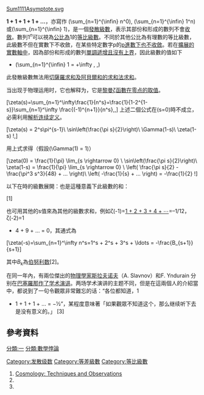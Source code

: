 [Sum1111Asymptote.svg](https://zh.wikipedia.org/wiki/File:Sum1111Asymptote.svg "fig:Sum1111Asymptote.svg")

**1 + 1 + 1 + 1 + …**，亦寫作 \(\sum_{n=1}^{\infin} n^0\),
\(\sum_{n=1}^{\infin} 1^n\)或\(\sum_{n=1}^{\infin} 1\)，是一個[發散級數](https://zh.wikipedia.org/wiki/發散級數 "wikilink")，表示其部份和形成的數列不會[收斂](https://zh.wikipedia.org/wiki/收斂數列 "wikilink")。數列1<sup>*n*</sup>可以視為[公比為](https://zh.wikipedia.org/wiki/公比 "wikilink")1的[等比級數](https://zh.wikipedia.org/wiki/等比級數 "wikilink")。不同於其他公比為有理數的等比級數，此級數不但在實數下不收斂，在某些特定數字p的[p進數下也不收斂](https://zh.wikipedia.org/wiki/p進數 "wikilink")。若在[擴展的實數軸中](https://zh.wikipedia.org/wiki/擴展的實數軸 "wikilink")，因為部份和形成的數列[單調遞增且沒有上界](../Page/单调函数.md "wikilink")，因此級數的值如下

  -
    \(\sum_{n=1}^{\infin} 1 = +\infty \, ,\)

此發散級數無法用[切薩羅求和及](https://zh.wikipedia.org/wiki/切薩羅求和 "wikilink")[阿貝爾和的](https://zh.wikipedia.org/wiki/阿貝爾和 "wikilink")[求和法求和](https://zh.wikipedia.org/wiki/求和法 "wikilink")。

当出现于物理运用时，它也解释为，它是[黎曼ζ函數在零点的取值](../Page/黎曼ζ函數.md "wikilink")。

\[\zeta(s)=\sum_{n=1}^\infty\frac{1}{n^s}=\frac{1}{1-2^{1-s}}\sum_{n=1}^\infty \frac{(-1)^{n+1}}{n^s}\,,\]
上述二個公式在\(s=0\)時不成立，必需利用[解析连续定义](https://zh.wikipedia.org/wiki/解析连续 "wikilink")。

\[\zeta(s) = 2^s\pi^{s-1}\ \sin\left(\frac{\pi s}{2}\right)\ \Gamma(1-s)\ \zeta(1-s)
\!,\]

用上式求得（假設\(\Gamma(1) = 1\)）

\[\zeta(0) = \frac{1}{\pi} \lim_{s \rightarrow 0} \ \sin\left(\frac{\pi s}{2}\right)\ \zeta(1-s) = \frac{1}{\pi} \lim_{s \rightarrow 0} \ \left( \frac{\pi s}{2} - \frac{\pi^3 s^3}{48} + ... \right)\ \left( -\frac{1}{s} + ... \right) = -\frac{1}{2}
\!\]

以下在時的級數展開：也是這種意義下此級數的和：

\[1\]

也可用其他的s值來為其他的級數求和，例如ζ(-1)=[1 + 2 + 3 + 4 +
⋯](https://zh.wikipedia.org/wiki/1_+_2_+_3_+_4_+_⋯ "wikilink")=–1/12，ζ(-2)=1
+ 4 + 9 + ... = 0，其通式為

\[\zeta(-s)=\sum_{n=1}^\infty n^s=1^s + 2^s + 3^s + \ldots = -\frac{B_{s+1}}{s+1}\]

其中*B*<sub>k</sub>為[伯努利数](../Page/伯努利数.md "wikilink")\[2\]。

在同一年內，有兩位傑出的[物理學家](https://zh.wikipedia.org/wiki/物理學家 "wikilink")[斯拉夫诺夫](https://zh.wikipedia.org/wiki/斯拉夫诺夫 "wikilink")（A.
Slavnov）和F. Yndurain
分别在[巴塞羅那作了学术演讲](https://zh.wikipedia.org/wiki/巴塞羅那 "wikilink")。两场学术演讲的主题不同，但是在這兩個人的介紹當中，都说到了一句令觀眾非常難忘的话：“各位都知道，1
+ 1 + 1 + 1 + … = −1⁄2”，某程度意味著「如果觀眾不知道这个，那么继续听下去是没有意义的。」 \[3\]

## 參考資料

[分類:一](https://zh.wikipedia.org/wiki/分類:一 "wikilink")
[分類:數學悖論](https://zh.wikipedia.org/wiki/分類:數學悖論 "wikilink")

[Category:发散级数](https://zh.wikipedia.org/wiki/Category:发散级数 "wikilink")
[Category:等差級數](https://zh.wikipedia.org/wiki/Category:等差級數 "wikilink")
[Category:等比級數](https://zh.wikipedia.org/wiki/Category:等比級數 "wikilink")

1.  [Cosmology: Techniques and
    Observations](http://arxiv.org/abs/gr-qc/0409076)
2.
3.